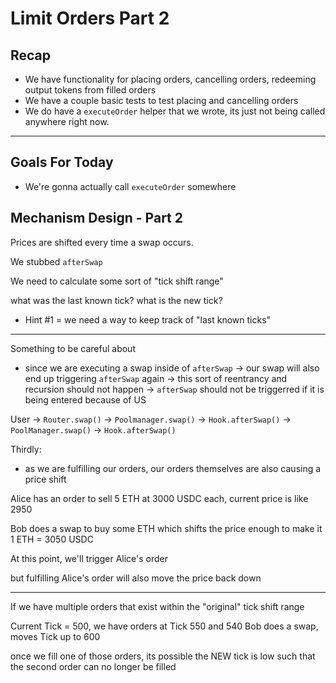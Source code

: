 # Limit Orders Part 2

## Recap

- We have functionality for placing orders, cancelling orders, redeeming output tokens from filled orders
- We have a couple basic tests to test placing and cancelling orders
- We do have a `executeOrder` helper that we wrote, its just not being called anywhere right now.

---

## Goals For Today

- We're gonna actually call `executeOrder` somewhere

## Mechanism Design - Part 2

Prices are shifted every time a swap occurs.

We stubbed `afterSwap`

We need to calculate some sort of "tick shift range"

what was the last known tick? what is the new tick?

- Hint #1 = we need a way to keep track of "last known ticks"

---

Something to be careful about

- since we are executing a swap inside of `afterSwap`
  -> our swap will also end up triggering `afterSwap` again
  -> this sort of reentrancy and recursion should not happen
  -> `afterSwap` should not be triggerred if it is being entered because of US

User -> `Router.swap()`
-> `Poolmanager.swap()`
-> `Hook.afterSwap()`
-> `PoolManager.swap()`
-> `Hook.afterSwap()`

Thirdly:

- as we are fulfilling our orders, our orders themselves are also causing a price shift

Alice has an order to sell 5 ETH at 3000 USDC each, current price is like 2950

Bob does a swap to buy some ETH which shifts the price enough to make it 1 ETH = 3050 USDC

At this point, we'll trigger Alice's order

but fulfilling Alice's order will also move the price back down

---

If we have multiple orders that exist within the "original" tick shift range

Current Tick = 500, we have orders at Tick 550 and 540
Bob does a swap, moves Tick up to 600

once we fill one of those orders, its possible the NEW tick is low such that the second order can no longer be filled
